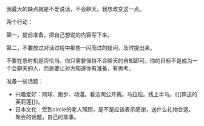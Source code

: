 我最大的缺点就是不爱说话，不会聊天。我想改变这一点。

两个行动：

第一，提前准备，把自己想说的内容写下来。

第二，不要放过对话过程中那些一闪而过的疑问，及时提出来。

不要在意时机是否恰当。你只需要保持不会聊天的自知即可。你的目标不是成为一个会聊天的人，而是要让对方知道你有准备，有思考。

准备一些话题：
- 兴趣爱好：网球、跑步、动漫。看法网公开赛。马拉松。线上半马。《[[葬送的芙莉莲]]》。
- 日本文化：受到circle的老人照顾，是不是应该表示感谢，送什么礼物合适。聚会的话题，自己的故事。